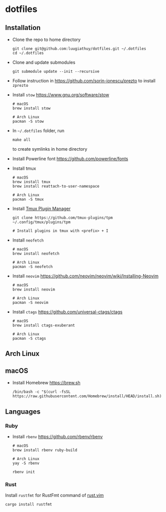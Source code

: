 # dotfiles

## Installation

- Clone the repo to home directory

    ```shell
    git clone git@github.com:luugiathuy/dotfiles.git ~/.dotfiles
    cd ~/.dotfiles
    ```

- Clone and update submodules

    ```shell
    git submodule update --init --recursive
    ```

- Follow instruction in https://github.com/sorin-ionescu/prezto to install `zprezto`

- Install `stow` https://www.gnu.org/software/stow

    ```shell
    # macOS
    brew install stow

    # Arch Linux
    pacman -S stow
    ```

- In `~/.dotfiles` folder, run

    ```shell
    make all
    ```

    to create symlinks in home directory

- Install Powerline font https://github.com/powerline/fonts

- Install tmux

    ```shell
    # macOS
    brew install tmux
    brew install reattach-to-user-namespace

    # Arch Linux
    pacman -S tmux
    ```

- Install [Tmux Plugin Manager](https://github.com/tmux-plugins/tpm)

    ```shell
    git clone https://github.com/tmux-plugins/tpm ~/.config/tmux/plugins/tpm

    # Install plugins in tmux with <prefix> + I
    ```

- Install `neofetch`

    ```shell
    # macOS
    brew install neofetch

    # Arch Linux
    pacman -S neofetch
    ```

- Install `neovim` https://github.com/neovim/neovim/wiki/Installing-Neovim

    ```shell
    # macOS
    brew install neovim

    # Arch Linux
    pacman -S neovim
    ```

- Install `ctags` https://github.com/universal-ctags/ctags

    ```shell
    # macOS
    brew install ctags-exuberant

    # Arch Linux
    pacman -S ctags
    ```

## Arch Linux

## macOS

- Install Homebrew https://brew.sh

    ```shell
    /bin/bash -c "$(curl -fsSL https://raw.githubusercontent.com/Homebrew/install/HEAD/install.sh)"
    ```

## Languages

### Ruby

- Install `rbenv` https://github.com/rbenv/rbenv

    ```shell
    # macOS
    brew install rbenv ruby-build

    # Arch Linux
    yay -S rbenv
    ```

    ```shell
    rbenv init
    ```

### Rust

Install `rustfmt` for RustFmt command of [rust.vim](https://github.com/rust-lang/rust.vim)


```shell
cargo install rustfmt
```

